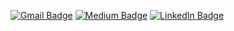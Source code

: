 

<!--
 [![Hits](https://hits.seeyoufarm.com/api/count/incr/badge.svg?url=https%3A%2F%2Fgithub.com%2Fzzsza)](https://github.com/Mino94) 

 
 📚 Hello I'm Minho Kim, I am dreaming of becoming a developer. I’m currently learning Data Science and Artificial intelligence 💻 since 2018. I have project experience using Python(My most confident language), Java , c#. I am very interested in machine learning and Data science. 
 -->

   [![Gmail Badge](https://img.shields.io/badge/Gmail-d14836?style=flat-square&logo=Gmail&logoColor=white&link=mailto:mh.kim368@gmail.com)](mailto:mh.kim368@gmail.com) [![Medium Badge](http://img.shields.io/badge/-Medium-12100E?style=flat&logo=medium&link=https://medium.com/@mino94)](https://medium.com/@mino94) [![LinkedIn Badge](http://img.shields.io/badge/-LinkedIn-0072b1?style=flat&logo=linkedin&link=https://www.linkedin.com/in/minho-kim-a92b33198/)]( https://www.linkedin.com/in/minho-kim-a92b33198/)

<!--
**Mino94/Mino94** is a ✨ _special_ ✨ repository because its `README.md` (this file) appears on your GitHub profile.

Here are some ideas to get you started:
 🌱  개발자를 꿈꾸고 있습니다. 개발을 시작한지 얼마 안됬지만 열정하나 만큼은 자신있습니다. 끊임없이 도전하고 노력하는 개발자가 되겠습니다.

- 🔭 I’m currently working on ...
- 🌱 I’m currently learning Data Science and Artificial intelligence
- 👯 I’m looking to collaborate on ...
- 🤔 I’m looking for help with ...
- 💬 Ask me about ...
- 📫 How to reach me: ...
- 😄 Pronouns: ...
- ⚡ Fun fact: ...
-->
